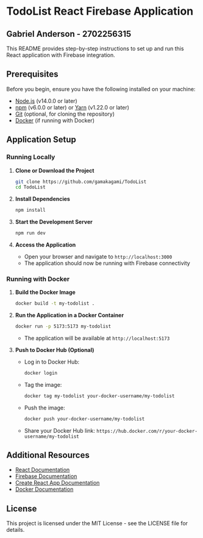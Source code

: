 # TodoList React Firebase Application

## Gabriel Anderson - 2702256315

This README provides step-by-step instructions to set up and run this React application with Firebase integration.

## Prerequisites

Before you begin, ensure you have the following installed on your machine:

- [Node.js](https://nodejs.org/) (v14.0.0 or later)
- [npm](https://www.npmjs.com/) (v6.0.0 or later) or [Yarn](https://yarnpkg.com/) (v1.22.0 or later)
- [Git](https://git-scm.com/) (optional, for cloning the repository)
- [Docker](https://www.docker.com/) (if running with Docker)

## Application Setup

### Running Locally

1. **Clone or Download the Project**
   ```bash
   git clone https://github.com/gamakagami/TodoList
   cd TodoList
   ```

2. **Install Dependencies**
   ```bash
   npm install
   ```

3. **Start the Development Server**
   ```bash
   npm run dev
   ```

4. **Access the Application**
   - Open your browser and navigate to `http://localhost:3000`
   - The application should now be running with Firebase connectivity

### Running with Docker

1. **Build the Docker Image**
   ```bash
   docker build -t my-todolist .
   ```

2. **Run the Application in a Docker Container**
   ```bash
   docker run -p 5173:5173 my-todolist
   ```
   - The application will be available at `http://localhost:5173`

3. **Push to Docker Hub (Optional)**
   - Log in to Docker Hub:
     ```bash
     docker login
     ```
   - Tag the image:
     ```bash
     docker tag my-todolist your-docker-username/my-todolist
     ```
   - Push the image:
     ```bash
     docker push your-docker-username/my-todolist
     ```
   - Share your Docker Hub link: `https://hub.docker.com/r/your-docker-username/my-todolist`

## Additional Resources

- [React Documentation](https://reactjs.org/docs/getting-started.html)
- [Firebase Documentation](https://firebase.google.com/docs)
- [Create React App Documentation](https://create-react-app.dev/docs/getting-started/)
- [Docker Documentation](https://docs.docker.com/)

## License

This project is licensed under the MIT License - see the LICENSE file for details.

